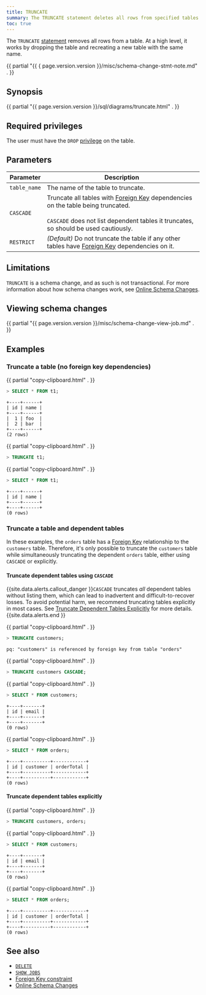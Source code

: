 ```yaml
---
title: TRUNCATE
summary: The TRUNCATE statement deletes all rows from specified tables.
toc: true
---
```


The `TRUNCATE` [statement](sql-statements.html) removes all rows from a table. At a high level, it works by dropping the table and recreating a new table with the same name.

{{ partial "{{ { page.version.version }}/misc/schema-change-stmt-note.md" . }}

## Synopsis

<div>
{{ partial "{{ page.version.version }}/sql/diagrams/truncate.html" . }}
</div>

## Required privileges

The user must have the `DROP` [privilege](authorization.html#assign-privileges) on the table.

## Parameters

Parameter | Description
----------|------------
`table_name` | The name of the table to truncate.
`CASCADE` | Truncate all tables with [Foreign Key](foreign-key.html) dependencies on the table being truncated.<br><br>`CASCADE` does not list dependent tables it truncates, so should be used cautiously.
`RESTRICT`    | _(Default)_ Do not truncate the table if any other tables have [Foreign Key](foreign-key.html) dependencies on it.

## Limitations

`TRUNCATE` is a schema change, and as such is not transactional. For more information about how schema changes work, see [Online Schema Changes](online-schema-changes.html).

## Viewing schema changes

{{ partial "{{ page.version.version }}/misc/schema-change-view-job.md" . }}

## Examples

### Truncate a table (no foreign key dependencies)

{{ partial "copy-clipboard.html" . }}
~~~ sql
> SELECT * FROM t1;
~~~

~~~
+----+------+
| id | name |
+----+------+
|  1 | foo  |
|  2 | bar  |
+----+------+
(2 rows)
~~~

{{ partial "copy-clipboard.html" . }}
~~~ sql
> TRUNCATE t1;
~~~

{{ partial "copy-clipboard.html" . }}
~~~ sql
> SELECT * FROM t1;
~~~

~~~
+----+------+
| id | name |
+----+------+
+----+------+
(0 rows)
~~~

### Truncate a table and dependent tables

In these examples, the `orders` table has a [Foreign Key](foreign-key.html) relationship to the `customers` table. Therefore, it's only possible to truncate the `customers` table while simultaneously truncating the dependent `orders` table, either using `CASCADE` or explicitly.

#### Truncate dependent tables using `CASCADE`

{{site.data.alerts.callout_danger }}<code>CASCADE</code> truncates <em>all</em> dependent tables without listing them, which can lead to inadvertent and difficult-to-recover losses. To avoid potential harm, we recommend truncating tables explicitly in most cases. See <a href="#truncate-dependent-tables-explicitly">Truncate Dependent Tables Explicitly</a> for more details.{{site.data.alerts.end }}

{{ partial "copy-clipboard.html" . }}
~~~ sql
> TRUNCATE customers;
~~~

~~~
pq: "customers" is referenced by foreign key from table "orders"
~~~

{{ partial "copy-clipboard.html" . }}
~~~ sql
> TRUNCATE customers CASCADE;
~~~

{{ partial "copy-clipboard.html" . }}
~~~ sql
> SELECT * FROM customers;
~~~

~~~
+----+-------+
| id | email |
+----+-------+
+----+-------+
(0 rows)
~~~

{{ partial "copy-clipboard.html" . }}
~~~ sql
> SELECT * FROM orders;
~~~

~~~
+----+----------+------------+
| id | customer | orderTotal |
+----+----------+------------+
+----+----------+------------+
(0 rows)
~~~

#### Truncate dependent tables explicitly

{{ partial "copy-clipboard.html" . }}
~~~ sql
> TRUNCATE customers, orders;
~~~

{{ partial "copy-clipboard.html" . }}
~~~ sql
> SELECT * FROM customers;
~~~

~~~
+----+-------+
| id | email |
+----+-------+
+----+-------+
(0 rows)
~~~

{{ partial "copy-clipboard.html" . }}
~~~ sql
> SELECT * FROM orders;
~~~

~~~
+----+----------+------------+
| id | customer | orderTotal |
+----+----------+------------+
+----+----------+------------+
(0 rows)
~~~

## See also

- [`DELETE`](delete.html)
- [`SHOW JOBS`](show-jobs.html)
- [Foreign Key constraint](foreign-key.html)
- [Online Schema Changes](online-schema-changes.html)

